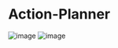# Action-Planner
![image](https://user-images.githubusercontent.com/93832184/215497451-1dee985b-7b91-4247-b8ac-9923161623b7.png)
![image](https://user-images.githubusercontent.com/93832184/215497601-3b96bd18-345d-45c2-a88d-06b013fa8f54.png)
